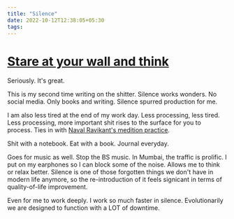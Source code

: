 ```yaml
---
title: "Silence"
date: 2022-10-12T12:38:05+05:30
tags:
---
```

# [Stare at your wall and think](https://piped.kavin.rocks/watch?v=H4VWDJUDHX0)

Seriously. It's great.

This is my second time writing on the shitter. Silence works wonders. No social media. Only books and writing. Silence spurred production for me.

I am also less tired at the end of my work day. Less processing, less tired. Less processing, more important shit rises to the surface for you to process. Ties in with [Naval Ravikant's medition practice](https://piped.kavin.rocks/watch?v=R2kgZ1Puye8).

Shit with a notebook. Eat with a book. Journal everyday.

Goes for music as well. Stop the BS music. In Mumbai, the traffic is prolific. I put on my earphones so I can block some of the noise. Allows me to think or relax better. Silence is one of those forgotten things we don't have in modern life anymore, so the re-introduction of it feels signicant in terms of quality-of-life improvement.

Even for me to work deeply. I work so much faster in silence. Evolutionarily we are designed to function with a LOT of downtime.
